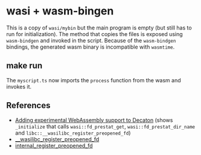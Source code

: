 # wasi + wasm-bingen

This is a copy of `wasi/mybin` but the main program is empty (but still has to run for initialization).
The method that copies the files is exposed using `wasm-bindgen` and invoked in the script.
Because of the `wasm-bindgen` bindings, the generated wasm binary is incompatible with `wasmtime`.

## make run

The `myscript.ts` now imports the `process` function from the wasm and invokes it.

## References

- [Adding experimental WebAssembly support to Decaton](https://engineering.linecorp.com/en/blog/adding-experimental-webassembly-support-to-decaton-part-1/) (shows `_initialize` that calls `wasi::fd_prestat_get`, `wasi::fd_prestat_dir_name` and `libc::__wasilibc_register_preopened_fd`)
- [__wasilibc_register_preopened_fd](https://github.com/WebAssembly/wasi-libc/blob/84c0778bff35bca3b5fa7814a3e1f3fb36362af6/libc-bottom-half/sources/preopens.c#L111)
- [internal_register_preopened_fd](https://github.com/WebAssembly/wasi-libc/blob/84c0778bff35bca3b5fa7814a3e1f3fb36362af6/libc-bottom-half/sources/preopens.c#L77)
